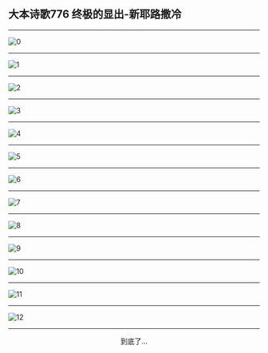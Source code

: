 
## 大本诗歌776 终极的显出-新耶路撒冷
        
<div id="aplayer0"></div>

<div id="aplayer1"></div>

<div id="aplayer2"></div>

---

<img alt="0" data-original="https://cdn.jsdelivr.net/gh/k34869/shi/data/d0775/0">

---

<img alt="1" data-original="https://cdn.jsdelivr.net/gh/k34869/shi/data/d0775/1">

---

<img alt="2" data-original="https://cdn.jsdelivr.net/gh/k34869/shi/data/d0775/2">

---

<img alt="3" data-original="https://cdn.jsdelivr.net/gh/k34869/shi/data/d0775/3">

---

<img alt="4" data-original="https://cdn.jsdelivr.net/gh/k34869/shi/data/d0775/4">

---

<img alt="5" data-original="https://cdn.jsdelivr.net/gh/k34869/shi/data/d0775/5">

---

<img alt="6" data-original="https://cdn.jsdelivr.net/gh/k34869/shi/data/d0775/6">

---

<img alt="7" data-original="https://cdn.jsdelivr.net/gh/k34869/shi/data/d0775/7">

---

<img alt="8" data-original="https://cdn.jsdelivr.net/gh/k34869/shi/data/d0775/8">

---

<img alt="9" data-original="https://cdn.jsdelivr.net/gh/k34869/shi/data/d0775/9">

---

<img alt="10" data-original="https://cdn.jsdelivr.net/gh/k34869/shi/data/d0775/10">

---

<img alt="11" data-original="https://cdn.jsdelivr.net/gh/k34869/shi/data/d0775/11">

---

<img alt="12" data-original="https://cdn.jsdelivr.net/gh/k34869/shi/data/d0775/12">

---

<p style="text-align: center">到底了...</p>

<script src="/js/dist-view.js"></script>

<script>
MAIN.id = 'd0775';
        
const ap0 = new APlayer({
    container: document.getElementById('aplayer0'),
    volume: 1,
    loop: 'none',
    preload: 'none',
    audio: [{
        name: '大本诗歌776.mp3',
        artist: '大本诗歌',
        url: 'https://res.wx.qq.com/voice/getvoice?mediaid=MzI0NTk3MDM5M18yMjQ3NDk4NzU0',
        cover: '/favicon'
    }]
});
const ap1 = new APlayer({
    container: document.getElementById('aplayer1'),
    volume: 1,
    loop: 'none',
    preload: 'none',
    audio: [{
        name: '大本诗歌776第一节领唱.mp3',
        artist: '大本诗歌',
        url: 'https://res.wx.qq.com/voice/getvoice?mediaid=MzI0NTk3MDM5M18yMjQ3NDk4NzU1',
        cover: '/favicon'
    }]
});
const ap2 = new APlayer({
    container: document.getElementById('aplayer2'),
    volume: 1,
    loop: 'none',
    preload: 'none',
    audio: [{
        name: '大本诗歌776教唱版.mp3',
        artist: '大本诗歌',
        url: 'https://res.wx.qq.com/voice/getvoice?mediaid=MzI0NTk3MDM5M18yMjQ3NDk4NzU2',
        cover: '/favicon'
    }]
});
</script>
